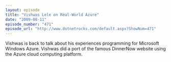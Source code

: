 ```yaml
---
layout: episode
title: "Vishwas Lele on Real-World Azure"
date: "2009-08-11"
episode_number: "471"
episode_url: "http://www.dotnetrocks.com/default.aspx?ShowNum=471"
---
```


Vishwas is back to talk about his experiences programming for Microsoft Windows Azure. Vishwas did a port of the famous DinnerNow website using the Azure cloud computing platform.
